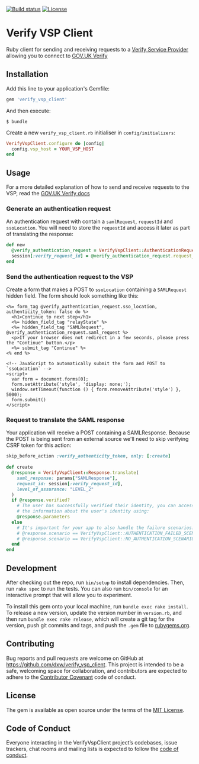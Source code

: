 [![Build status](https://github.com/dxw/verify_vsp_client/workflows/Build/badge.svg)](https://github.com/dxw/verify_vsp_client/actions)
[![License](http://img.shields.io/:license-mit-blue.svg)](https://mit-license.org/)

# Verify VSP Client

 Ruby client for sending and receiving requests to a [Verify Service Provider] allowing you to
 connect to [GOV.UK Verify]

## Installation

Add this line to your application's Gemfile:

```ruby
gem 'verify_vsp_client'
```

And then execute:

    $ bundle

Create a new `verify_vsp_client.rb` initialiser in `config/initializers`:

```ruby
VerifyVspClient.configure do |config|
  config.vsp_host = YOUR_VSP_HOST
end
```

## Usage

For a more detailed explanation of how to send and receive requests to the VSP, read the [GOV.UK Verify docs](https://www.docs.verify.service.gov.uk/get-started/set-up-successful-verification-journey/)

### Generate an authentication request

An authentication request with contain a `samlRequest`, `requestId` and `ssoLocation`.
You will need to store the `requestId` and access it later as part of translating the response:

```ruby
def new
  @verify_authentication_request = VerifyVspClient::AuthenticationRequest.generate
  session[:verify_request_id] = @verify_authentication_request.request_id
end
```

### Send the authentication request to the VSP

Create a form that makes a POST to `ssoLocation` containing a `SAMLRequest` hidden field.
The form should look something like this:
 
```erbruby
<%= form_tag @verify_authentication_request.sso_location, authenticity_token: false do %>
  <h1>Continue to next step</h1>
  <%= hidden_field_tag "relayState" %>
  <%= hidden_field_tag "SAMLRequest", @verify_authentication_request.saml_request %>
  <p>If your browser does not redirect in a few seconds, please press the "Continue" button.</p>
  <%= submit_tag "Continue" %>
<% end %>

<!-- JavaScript to automatically submit the form and POST to `ssoLocation` -->
<script>
  var form = document.forms[0];
  form.setAttribute('style', 'display: none;');
  window.setTimeout(function () { form.removeAttribute('style') }, 5000);
  form.submit()
</script>
```

### Request to translate the SAML response

Your application will receive a POST containing a SAMLResponse. Because the POST is being sent 
from an external source we'll need to skip verifying CSRF token for this action:

```ruby
skip_before_action :verify_authenticity_token, only: [:create]
  
def create
  @response = VerifyVspClient::Response.translate(
    saml_response: params["SAMLResponse"],
    request_id: session[:verify_request_id],
    level_of_assurance: "LEVEL_2"
  )
  if @response.verified?
    # The user has successfully verified their identity, you can access
    # the information about the user's identity using: 
    @response.parameters
  else
    # It's important for your app to also handle the failure scenarios:
    # @response.scenario == VerifyVspClient::AUTHENTICATION_FAILED_SCENARIO
    # @response.scenario == VerifyVspClient::NO_AUTHENTICATION_SCENARIO
  end
end
```

## Development

After checking out the repo, run `bin/setup` to install dependencies. Then, run `rake spec` to run 
the tests. You can also run `bin/console` for an interactive prompt that will allow you to 
experiment.

To install this gem onto your local machine, run `bundle exec rake install`. To release a new 
version, update the version number in `version.rb`, and then run `bundle exec rake release`, which 
will create a git tag for the version, push git commits and tags, and push the `.gem` file 
to [rubygems.org](https://rubygems.org).

## Contributing

Bug reports and pull requests are welcome on GitHub at https://github.com/dxw/verify_vsp_client. 
This project is intended to be a safe, welcoming space for collaboration, and contributors are 
expected to adhere to the [Contributor Covenant](http://contributor-covenant.org) code of conduct.

## License

The gem is available as open source under the terms of the [MIT License](https://opensource.org/licenses/MIT).

## Code of Conduct

Everyone interacting in the VerifyVspClient project’s codebases, issue trackers, chat rooms and 
mailing lists is expected to follow the [code of conduct](https://github.com/dxw/verify_vsp_client/blob/master/CODE_OF_CONDUCT.md).

[Verify Service Provider]: https://github.com/alphagov/verify-service-provider
[GOV.UK Verify]: https://www.verify.service.gov.uk/
